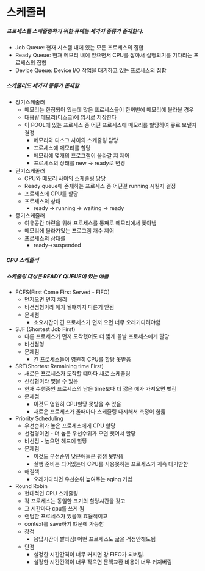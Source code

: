 # 스케줄러

##### 프로세스를 스케줄링하기 위한 큐에는 세가지 종류가 존재한다.

- Job Queue: 현재 시스템 내에 있는 모든 프로세스의 집합
- Ready Queue: 현재 메모리 내에 있으면서 CPU를 잡아서 실행되기를 기다리는 프로세스의 집합
- Device Queue: Device I/O 작업을 대기하고 있는 프로세스의 집합

##### 스케줄러도 세가지 종류가 존재함

- 장기스케줄러
  - 메모리는 한정되어 있는데 많은 프로세스들이 한꺼번에 메모리에 올라올 경우
  - 대용량 메모리(디스크)에 임시로 저장한다
  - 이 POOL에 있는 프로세스 중 어떤 프로세스에 메모리를 할당하여 큐로 보낼지 결정
    - 메모리와 디스크 사이의 스케줄링 담당
    - 프로세스에 메모리를 할당
    - 메모리에 몇개의 프로그램이 올라갈 지 제어
    - 프로세스의 상태를 new -> ready로 변경
- 단기스케줄러
  - CPU와 메모리 사이의 스케줄링 담당
  - Ready queue에 존재하는 프로세스 중 어떤걸 running 시킬지 결정
  - 프로세스에 CPU를 할당
  - 프로세스의 상태
    - ready -> running -> waiting -> ready
- 중기스케줄러
  - 여유공간 마련을 위해 프로세스를 통째로 메모리에서 쫓아냄
  - 메모리에 올라가있는 프로그램 개수 제어
  - 프로세스의 상태를 
    - ready->suspended

##### CPU 스케줄러 

##### *스케줄링 대상은 READY QUEUE에 있는 애들*

- FCFS(First Come First Served - FIFO)
  - 먼저오면 먼저 처리
  - 비선점형이라 애가 될떄까지 다른거 안됨
  - 문제점
    - 소요시간이 긴 프로세스가 먼저 오면 너무 오래기다려야함
- SJF (Shortest Job First)
  - 다른 프로세스가 먼저 도착했어도 더 짧게 끝날 프로세스에게 할당
  - 비선점형
  - 문제점
    - 긴 프로세스들이 영원히 CPU를 할당 못받음
- SRT(Shortest Remaining time First)
  - 새로운 프로세스가 도착할 떄마다 새로 스케줄링
  - 선점형이라 뻇을 수 있음
  - 현재 수행중인 프로세스의 남은 time보다 더 짧은 애가 가져오면 뺏김
  - 문제점
    - 이것도 영원히 CPU할당 못받을 수 있음
    - 새로운 프로세스가 올때마다 스케줄링 다시해서 측정이 힘듦
- Priority Scheduling
  - 우선순위가 높은 프로세스에게 CPU 할당
  - 선점형이면 - 더 높은 우선수위가 오면 뺏어서 할당
  - 비선점 - 높으면 헤드에 할당
  - 문제점
    - 이것도 우선순위 낮은애들은 평생 못받음
    - 실행 준비는 되어있는데 CPU를 사용못하는 프로세스가 계속 대기만함
  - 해결책
    - 오래기다리면 우선순위 높여주는 aging 기법
- Round Robin
  - 현대적인 CPU 스케줄링
  - 각 프로세스는 동일한 크기의 할당시간을 갖고
  - 그 시간마다 cpu를 쓰게 됨
  - 랜덤한 프로세스가 있을때 효율적이고
  - context를 save하기 떄문에 가능함
  - 장점
    - 응답시간이 빨라짐! 어떤 프로세스도 굶을 걱정안해도됨
  - 단점
    - 설정한 시간간격이 너무 커지면 걍 FIFO가 되버림. 
    - 설정한 시간간격이 너무 작으면 문맥교환 비용이 너무 커져버림

